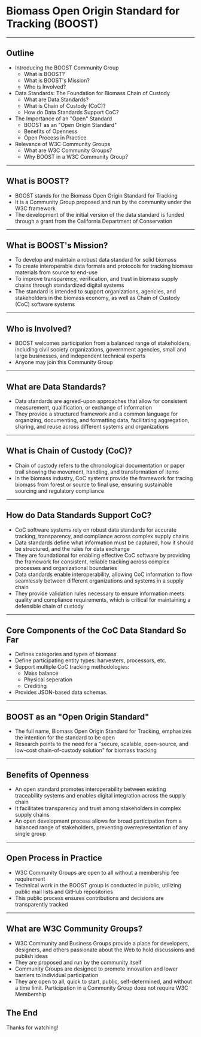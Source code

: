 # Biomass Open Origin Standard for Tracking (BOOST)

---

## Outline

- Introducing the BOOST Community Group
  - What is BOOST?
  - What is BOOST's Mission?
  - Who is Involved?
- Data Standards: The Foundation for Biomass Chain of Custody
  - What are Data Standards?
  - What is Chain of Custody (CoC)?
  - How do Data Standards Support CoC?
- The Importance of an "Open" Standard
  - BOOST as an "Open Origin Standard"
  - Benefits of Openness
  - Open Process in Practice
- Relevance of W3C Community Groups
  - What are W3C Community Groups?
  - Why BOOST in a W3C Community Group?

---

## What is BOOST?

- BOOST stands for the Biomass Open Origin Standard for Tracking
- It is a Community Group proposed and run by the community under the W3C framework
- The development of the initial version of the data standard is funded through a grant from the California Department of Conservation

---

## What is BOOST's Mission?

- To develop and maintain a robust data standard for solid biomass
- To create interoperable data formats and protocols for tracking biomass materials from source to end-use
- To improve transparency, verification, and trust in biomass supply chains through standardized digital systems
- The standard is intended to support organizations, agencies, and stakeholders in the biomass economy, as well as Chain of Custody (CoC) software systems

---

## Who is Involved?

- BOOST welcomes participation from a balanced range of stakeholders, including civil society organizations, government agencies, small and large businesses, and independent technical experts
- Anyone may join this Community Group

---

## What are Data Standards?

- Data standards are agreed-upon approaches that allow for consistent measurement, qualification, or exchange of information
- They provide a structured framework and a common language for organizing, documenting, and formatting data, facilitating aggregation, sharing, and reuse across different systems and organizations

---

## What is Chain of Custody (CoC)?

- Chain of custody refers to the chronological documentation or paper trail showing the movement, handling, and transformation of items
- In the biomass industry, CoC systems provide the framework for tracing biomass from forest or source to final use, ensuring sustainable sourcing and regulatory compliance

---

## How do Data Standards Support CoC?

- CoC software systems rely on robust data standards for accurate tracking, transparency, and compliance across complex supply chains
- Data standards define what information must be captured, how it should be structured, and the rules for data exchange
- They are foundational for enabling effective CoC software by providing the framework for consistent, reliable tracking across complex processes and organizational boundaries
- Data standards enable interoperability, allowing CoC information to flow seamlessly between different organizations and systems in a supply chain
- They provide validation rules necessary to ensure information meets quality and compliance requirements, which is critical for maintaining a defensible chain of custody

---

## Core Components of the CoC Data Standard So Far

- Defines categories and types of biomass
- Define participating entity types: harvesters, processors, etc.
- Support multiple CoC tracking methodologies:
  - Mass balance
  - Physical seperation
  - Crediting
- Provides JSON-based data schemas.

---





## BOOST as an "Open Origin Standard"

- The full name, Biomass Open Origin Standard for Tracking, emphasizes the intention for the standard to be open
- Research points to the need for a "secure, scalable, open-source, and low-cost chain-of-custody solution" for biomass tracking

---

## Benefits of Openness

- An open standard promotes interoperability between existing traceability systems and enables digital integration across the supply chain
- It facilitates transparency and trust among stakeholders in complex supply chains
- An open development process allows for broad participation from a balanced range of stakeholders, preventing overrepresentation of any single group

---

## Open Process in Practice

- W3C Community Groups are open to all without a membership fee requirement
- Technical work in the BOOST group is conducted in public, utilizing public mail lists and GitHub repositories
- This public process ensures contributions and decisions are transparently tracked

---

## What are W3C Community Groups?

- W3C Community and Business Groups provide a place for developers, designers, and others passionate about the Web to hold discussions and publish ideas
- They are proposed and run by the community itself
- Community Groups are designed to promote innovation and lower barriers to individual participation
- They are open to all, quick to start, public, self-determined, and without a time limit. Participation in a Community Group does not require W3C Membership

## The End

Thanks for watching!
